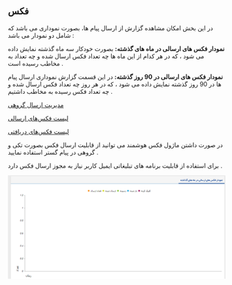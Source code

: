 ﻿## فکس



در این بخش امکان مشاهده گزارش از ارسال پیام ها، بصورت نموداری می باشد که شامل دو نمودار می باشد :

**نمودار فکس های ارسالی در ماه های گذشته:**  بصورت خودکار سه ماه گذشته نمایش داده می شود ، که در هر کدام از این ماه ها چه تعداد فکس  ارسال شده و چه تعداد به مخاطب رسیده است .  

**نمودار فکس های ارسالی در 90 روز گذشته:**  در این قسمت گزارش نموداری ارسال پیام ها در 90 روز گذشته نمایش داده می شود ، که در هر روز چه تعداد فکس  ارسال شده و چه تعداد فکس رسیده به مخاطب داشتیم . 

[مدیریت ارسال گروهی]( https://github.com/1stco/PayamGostarDocs/blob/master/help2.5.4/Marketing/fax/group-sending-fax/group-sending-fax.md)

[لیست فکس‌های ارسالی](https://github.com/1stco/PayamGostarDocs/blob/master/help2.5.4/Marketing/fax/send-list-fax/send-list-fax.md)

[لیست فکس‌های دریافتی]( https://github.com/1stco/PayamGostarDocs/blob/master/help2.5.4/Marketing/fax/resive-list-fax/resive-list-fax.md)


در صورت داشتن ماژول فکس هوشمند می توانید از  قابلیت ارسال فکس بصورت تکی و گروهی در پیام گستر استفاده نمایید .

برای استفاده از  قابلیت برنامه های تبلیغاتی  ایمیل کاربر نیاز به مجوز ارسال فکس دارد .

 ![](advertising-fax-home.png)
 
 
 

